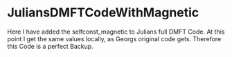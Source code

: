 # JuliansDMFTCodeWithMagnetic

Here I have added the selfconst_magnetic to Julians full DMFT Code. At this point I get the same values locally, as Georgs original code gets. 
Therefore this Code is a perfect Backup.
